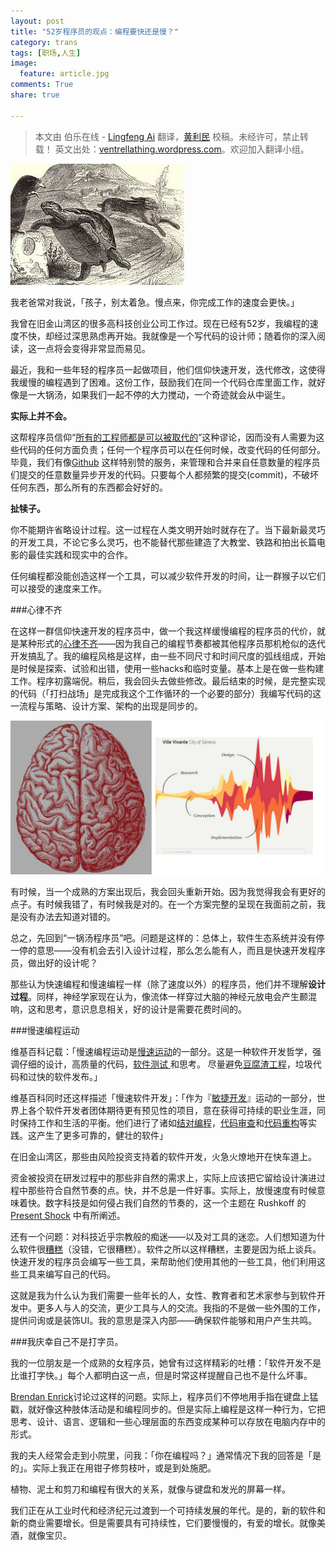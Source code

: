 ```yaml
---
layout: post
title: "52岁程序员的观点：编程要快还是慢？"
category: trans
tags: [职场,人生]
image:
  feature: article.jpg
comments: True
share: true

---
```


>本文由 伯乐在线 - [Lingfeng Ai](http://blog.jobbole.com/author/hanxiaomax/) 翻译，[黄利民](http://blog.jobbole.com/author/huanglimin/) 校稿。未经许可，禁止转载！
英文出处：[ventrellathing.wordpress.com](https://ventrellathing.wordpress.com/2013/06/18/the-case-for-slow-programming/)。欢迎加入翻译小组。

![Alt text](/images/fast-or-slow/7cc829d3gw1eo1i1c1kqxj207q05ewf2.jpg)


我老爸常对我说，「孩子，别太着急。慢点来，你完成工作的速度会更快。」

我曾在旧金山湾区的很多高科技创业公司工作过。现在已经有52岁，我编程的速度不快，却经过深思熟虑再开始。我就像是一个写代码的设计师；随着你的深入阅读，这一点将会变得非常显而易见。

最近，我和一些年轻的程序员一起做项目，他们信仰快速开发，迭代修改，这使得我缓慢的编程遇到了困难。这份工作，鼓励我们在同一个代码仓库里面工作，就好像是一大锅汤，如果我们一起不停的大力搅动，一个奇迹就会从中诞生。

**实际上并不会。**

这帮程序员信仰“[所有的工程师都是可以被取代的](http://www.datamation.com/career/article.php/3757311/The-Myth-of-the-Interchangeable-Programmer-Can146t-We-Just-Offshore-Him.htm)”这种谬论，因而没有人需要为这些代码的任何方面负责；任何一个程序员可以在任何时候，改变代码的任何部分。毕竟，我们有像[Github](https://en.wikipedia.org/wiki/GitHub) 这样特别赞的服务，来管理和合并来自任意数量的程序员们提交的任意数量异步开发的代码。只要每个人都频繁的提交(commit)，不破坏任何东西，那么所有的东西都会好好的。

**扯犊子。**

你不能期许省略设计过程。这一过程在人类文明开始时就存在了。当下最新最灵巧的开发工具，不论它多么灵巧，也不能替代那些建造了大教堂、铁路和拍出长篇电影的最佳实践和现实中的合作。

任何编程都没能创造这样一个工具，可以减少软件开发的时间，让一群猴子以它们可以接受的速度来工作。

###心律不齐

在这样一群信仰快速开发的程序员中，做一个我这样缓慢编程的程序员的代价，就是某种形式的[心律不齐](http://en.wikipedia.org/wiki/Cardiac_dysrhythmia)——因为我自己的编程节奏都被其他程序员那机枪似的迭代开发搞乱了。我的编程风格是这样，由一些不同尺寸和时间尺度的弧线组成，开始是时候是探索、试验和出错，使用一些hacks和临时变量。基本上是在做一些构建工作。程序初露端倪。稍后，我会回头去做些修改。最后结束的时候，是完整实现的代码（「打扫战场」是完成我这个工作循环的一个必要的部分）我编写代码的这一流程与策略、设计方案、架构的出现是同步的。

![Alt text](/images/fast-or-slow/7cc829d3gw1eo1hwi124lj20el0750uk.jpg)

有时候，当一个成熟的方案出现后，我会回头重新开始。因为我觉得我会有更好的点子。有时候我错了，有时候我是对的。在一个方案完整的呈现在我面前之前，我是没有办法去知道对错的。

总之，先回到“一锅汤程序员”吧。问题是这样的：总体上，软件生态系统并没有停一停的意思——没有机会去引入设计过程，那么怎么能有人，而且是快速开发程序员，做出好的设计呢？


那些认为快速编程和慢速编程一样（除了速度以外）的程序员，他们并不理解**设计过程**。同样，神经学家现在认为，像流体一样穿过大脑的神经元放电会产生颞混响，这和思考，意识息息相关，好的设计是需要花费时间的。

###慢速编程运动

维基百科记载：「慢速编程运动是[慢速运动](https://en.wikipedia.org/wiki/Slow_movement)的一部分。这是一种软件开发哲学，强调仔细的设计，高质量的代码，[软件测试 ](https://en.wikipedia.org/wiki/Software_testing)和思考。 尽量避免[豆腐渣工程](https://en.wikipedia.org/wiki/Kludge)，垃圾代码和过快的软件发布。」

维基百科同时还这样描述「慢速软件开发」：「作为『[敏捷开发](http://en.wikipedia.org/wiki/Agile_software_development)』运动的一部分，世界上各个软件开发者团体期待更有预见性的项目，意在获得可持续的职业生涯，同时保持工作和生活的平衡。他们进行了诸如[结对编程](http://en.wikipedia.org/wiki/Pair_programming)，[代码审查](http://en.wikipedia.org/wiki/Code_review)和[代码重构](http://en.wikipedia.org/wiki/Code_refactoring)等实践。这产生了更多可靠的，健壮的软件」

在旧金山湾区，那些由风险投资支持着的软件开发，火急火燎地开在快车道上。

资金被投资在研发过程中的那些非自然的需求上，实际上应该把它留给设计演进过程中那些符合自然节奏的点。快，并不总是一件好事。实际上，放慢速度有时候意味着快。数字科技是如何侵占我们自然的节奏的，这一个主题在 Rushkoff 的[Present Shock](http://www.rushkoff.com/present-shock/http://www.rushkoff.com/present-shock/) 中有所阐述。

还有一个问题：对科技近乎宗教般的痴迷——以及对工具的迷恋。人们想知道为什么软件很[糟糕](http://www.amazon.com/Why-Software-Sucks-What-About/dp/0321466756)（没错，它很糟糕）。软件之所以这样糟糕，主要是因为纸上谈兵。快速开发的程序员会编写一些工具，来帮助他们使用其他的一些工具，他们利用这些工具来编写自己的代码。

这就是我为什么认为我们需要一些年长的人，女性、教育者和艺术家参与到软件开发中。更多人与人的交流，更少工具与人的交流。我指的不是做一些外围的工作，提供问询或是装饰UI。我的意思是深入内部——确保软件能够和用户产生共鸣。

###我庆幸自己不是打字员。

我的一位朋友是一个成熟的女程序员，她曾有过这样精彩的吐槽：「软件开发不是比谁打字快。」每个人都明白这一点，但是时常这样提醒自己也不是什么坏事。

[Brendan Enrick](http://brendan.enrick.com/post/programming-is-not-just-typing.aspx)讨论过这样的问题。实际上，程序员们不停地用手指在键盘上猛戳，就好像这种肢体活动是和编程同步的。但是实际上编程是这样一种行为，它把思考、设计、语言、逻辑和一些心理层面的东西变成某种可以存放在电脑内存中的形式。


我的夫人经常会走到小院里，问我：「你在编程吗？」通常情况下我的回答是「是的」。实际上我正在用钳子修剪枝叶，或是到处施肥。

植物、泥土和剪刀和编程有很大的关系，就像与键盘和发光的屏幕一样。

我们正在从工业时代和经济纪元过渡到一个可持续发展的年代。是的，新的软件和新的商业需要增长。但是需要具有可持续性，它们要慢慢的，有爱的增长。就像美酒，就像宝贝。
